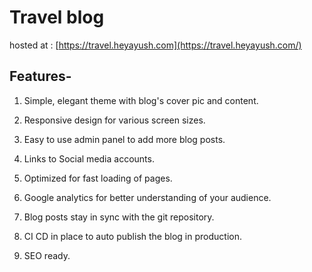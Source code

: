# Travel blog

hosted at : [https://travel.heyayush.com](https://travel.heyayush.com/)

## Features-

1.  Simple, elegant theme with blog's cover pic and content.

2.  Responsive design for various screen sizes.

3.  Easy to use admin panel to add more blog posts.

4.  Links to Social media accounts.

5.  Optimized for fast loading of pages.

6.  Google analytics for better understanding of your audience.

7.  Blog posts stay in sync with the git repository.

8.  CI CD in place to auto publish the blog in production.

9.  SEO ready.
